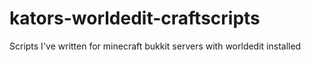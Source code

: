 kators-worldedit-craftscripts
=============================

Scripts I've written for minecraft bukkit servers with worldedit installed